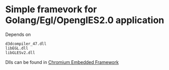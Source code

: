 # Simple framevork for Golang/Egl/OpenglES2.0 application

Depends on

```text
d3dcompiler_47.dll
libEGL.dll
libGLESv2.dll
```

Dlls can be found in [Chromium Embedded Framework](http://opensource.spotify.com/cefbuilds/cef_binary_78.3.4%2Bge17bba6%2Bchromium-78.0.3904.108_windows64_minimal.tar.bz2)
